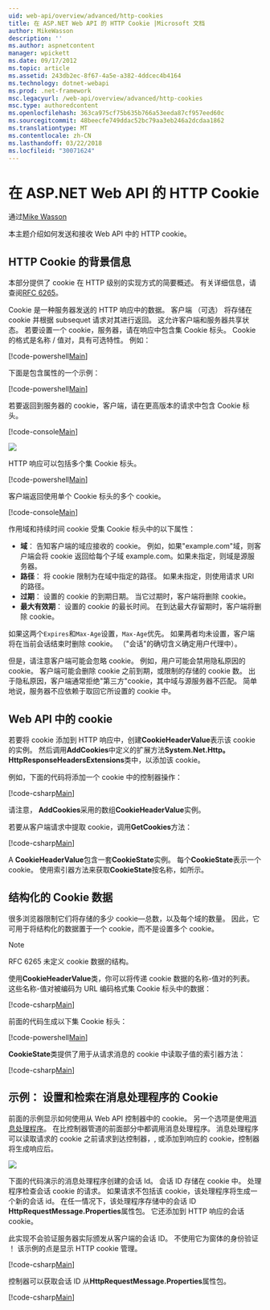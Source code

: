 ```yaml
---
uid: web-api/overview/advanced/http-cookies
title: 在 ASP.NET Web API 的 HTTP Cookie |Microsoft 文档
author: MikeWasson
description: ''
ms.author: aspnetcontent
manager: wpickett
ms.date: 09/17/2012
ms.topic: article
ms.assetid: 243db2ec-8f67-4a5e-a382-4ddcec4b4164
ms.technology: dotnet-webapi
ms.prod: .net-framework
msc.legacyurl: /web-api/overview/advanced/http-cookies
msc.type: authoredcontent
ms.openlocfilehash: 363ca975cf75b635b766a53eeda87cf957eed60c
ms.sourcegitcommit: 48beecfe749ddac52bc79aa3eb246a2dcdaa1862
ms.translationtype: MT
ms.contentlocale: zh-CN
ms.lasthandoff: 03/22/2018
ms.locfileid: "30071624"
---
```

<a name="http-cookies-in-aspnet-web-api"></a>在 ASP.NET Web API 的 HTTP Cookie
====================
通过[Mike Wasson](https://github.com/MikeWasson)

本主题介绍如何发送和接收 Web API 中的 HTTP cookie。

## <a name="background-on-http-cookies"></a>HTTP Cookie 的背景信息

本部分提供了 cookie 在 HTTP 级别的实现方式的简要概述。 有关详细信息，请查阅[RFC 6265](http://tools.ietf.org/html/rfc6265)。

Cookie 是一种服务器发送的 HTTP 响应中的数据。 客户端 （可选） 将存储在 cookie 并根据 subsequet 请求对其进行返回。 这允许客户端和服务器共享状态。 若要设置一个 cookie，服务器，请在响应中包含集 Cookie 标头。 Cookie 的格式是名称 / 值对，具有可选特性。 例如：

[!code-powershell[Main](http-cookies/samples/sample1.ps1)]

下面是包含属性的一个示例：

[!code-powershell[Main](http-cookies/samples/sample2.ps1)]

若要返回到服务器的 cookie，客户端，请在更高版本的请求中包含 Cookie 标头。

[!code-console[Main](http-cookies/samples/sample3.cmd)]

![](http-cookies/_static/image1.png)

HTTP 响应可以包括多个集 Cookie 标头。

[!code-powershell[Main](http-cookies/samples/sample4.ps1)]

客户端返回使用单个 Cookie 标头的多个 cookie。

[!code-console[Main](http-cookies/samples/sample5.cmd)]

作用域和持续时间 cookie 受集 Cookie 标头中的以下属性：

- **域**： 告知客户端的域应接收的 cookie。 例如，如果"example.com"域，则客户端会将 cookie 返回给每个子域 example.com。如果未指定，则域是源服务器。
- **路径**： 将 cookie 限制为在域中指定的路径。 如果未指定，则使用请求 URI 的路径。
- **过期**： 设置的 cookie 的到期日期。 当它过期时，客户端将删除 cookie。
- **最大有效期**： 设置的 cookie 的最长时间。 在到达最大存留期时，客户端将删除 cookie。

如果这两个`Expires`和`Max-Age`设置，`Max-Age`优先。 如果两者均未设置，客户端将在当前会话结束时删除 cookie。 （"会话"的确切含义确定用户代理中）。

但是，请注意客户端可能会忽略 cookie。 例如，用户可能会禁用隐私原因的 cookie。 客户端可能会删除 cookie 之前到期，或限制的存储的 cookie 数。 出于隐私原因，客户端通常拒绝"第三方"cookie，其中域与源服务器不匹配。 简单地说，服务器不应依赖于取回它所设置的 cookie 中。

## <a name="cookies-in-web-api"></a>Web API 中的 cookie

若要将 cookie 添加到 HTTP 响应中，创建**CookieHeaderValue**表示该 cookie 的实例。 然后调用**AddCookies**中定义的扩展方法**System.Net.Http。HttpResponseHeadersExtensions**类中，以添加该 cookie。

例如，下面的代码将添加一个 cookie 中的控制器操作：

[!code-csharp[Main](http-cookies/samples/sample6.cs)]

请注意， **AddCookies**采用的数组**CookieHeaderValue**实例。

若要从客户端请求中提取 cookie，调用**GetCookies**方法：

[!code-csharp[Main](http-cookies/samples/sample7.cs)]

A **CookieHeaderValue**包含一套**CookieState**实例。 每个**CookieState**表示一个 cookie。 使用索引器方法来获取**CookieState**按名称，如所示。

## <a name="structured-cookie-data"></a>结构化的 Cookie 数据

很多浏览器限制它们将存储的多少 cookie&#8212;总数，以及每个域的数量。 因此，它可用于将结构化的数据置于一个 cookie，而不是设置多个 cookie。

> [!NOTE]
> RFC 6265 未定义 cookie 数据的结构。


使用**CookieHeaderValue**类，你可以将传递 cookie 数据的名称-值对的列表。 这些名称-值对被编码为 URL 编码格式集 Cookie 标头中的数据：

[!code-csharp[Main](http-cookies/samples/sample8.cs)]

前面的代码生成以下集 Cookie 标头：

[!code-powershell[Main](http-cookies/samples/sample9.ps1)]

**CookieState**类提供了用于从请求消息的 cookie 中读取子值的索引器方法：

[!code-csharp[Main](http-cookies/samples/sample10.cs)]

## <a name="example-set-and-retrieve-cookies-in-a-message-handler"></a>示例： 设置和检索在消息处理程序的 Cookie

前面的示例显示如何使用从 Web API 控制器中的 cookie。 另一个选项是使用[消息处理程序](http-message-handlers.md)。 在比控制器管道的前面部分中都调用消息处理程序。 消息处理程序可以读取请求的 cookie 之前请求到达控制器，, 或添加到响应的 cookie，控制器将生成响应后。

![](http-cookies/_static/image2.png)

下面的代码演示的消息处理程序创建的会话 Id。 会话 ID 存储在 cookie 中。 处理程序检查会话 cookie 的请求。 如果请求不包括该 cookie，该处理程序将生成一个新的会话 id。 在任一情况下，该处理程序存储中的会话 ID **HttpRequestMessage.Properties**属性包。 它还添加到 HTTP 响应的会话 cookie。

此实现不会验证服务器实际颁发从客户端的会话 ID。 不使用它为窗体的身份验证 ！ 该示例的点是显示 HTTP cookie 管理。

[!code-csharp[Main](http-cookies/samples/sample11.cs)]

控制器可以获取会话 ID 从**HttpRequestMessage.Properties**属性包。

[!code-csharp[Main](http-cookies/samples/sample12.cs)]
